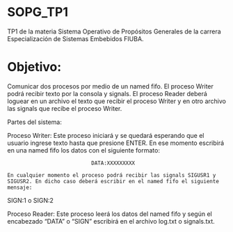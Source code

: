 # SOPG_TP1
TP1 de la materia Sistema Operativo de Propósitos Generales de la carrera Especialización de Sistemas Embebidos FIUBA.

# Objetivo:
Comunicar dos procesos por medio de un named fifo. El proceso Writer podrá recibir texto por la consola y signals. El proceso Reader deberá loguear en un archivo el texto que recibir el proceso Writer y en otro archivo las signals que recibe el proceso Writer.

 Partes del sistema:
 
  Proceso Writer:
    Este proceso iniciará y se quedará esperando que el usuario ingrese texto hasta que presione
    ENTER. En ese momento escribirá en una named fifo los datos con el siguiente formato:
    
                               DATA:XXXXXXXXX
    
    En cualquier momento el proceso podrá recibir las signals SIGUSR1 y SIGUSR2. En dicho caso deberá escribir en el named fifo el siguiente mensaje:
SIGN:1 o SIGN:2

  Proceso Reader:
  Este proceso leerá los datos del named fifo y según el encabezado “DATA” o “SIGN” escribirá en el
  archivo log.txt o signals.txt.

